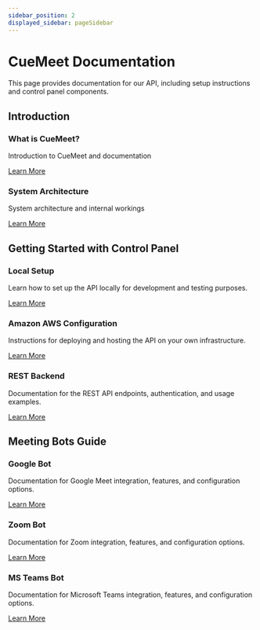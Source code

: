 ```yaml
---
sidebar_position: 2
displayed_sidebar: pageSidebar
---
```


# CueMeet Documentation

This page provides documentation for our API, including setup instructions and control panel components.

## Introduction

<div className="container">
  <div className="row">
    <div className="col col--6 margin-bottom--lg">
      <div className="card">
        <div className="card__header">
          <h3>What is CueMeet?</h3>
        </div>
        <div className="card__body">
          <p>
            Introduction to CueMeet and documentation
          </p>
        </div>
        <div className="card__footer">
          <a href="/cuemeet-documentation/docs/introduction" className="button button--primary button--block">Learn More</a>
        </div>
      </div>
    </div>
    <div className="col col--6 margin-bottom--lg">
      <div className="card">
        <div className="card__header">
          <h3>System Architecture</h3>
        </div>
        <div className="card__body">
          <p>
            System architecture and internal workings
          </p>
        </div>
        <div className="card__footer">
          <a href="/cuemeet-documentation/docs/aws-setup" className="button button--primary button--block">Learn More</a>
        </div>
      </div>
    </div>
  </div>
</div>


## Getting Started with Control Panel

<div className="container">
  <div className="row">
    <div className="col col--6 margin-bottom--lg">
      <div className="card">
        <div className="card__header">
          <h3>Local Setup</h3>
        </div>
        <div className="card__body">
          <p>
            Learn how to set up the API locally for development and testing purposes.
          </p>
        </div>
        <div className="card__footer">
          <a href="/cuemeet-documentation/docs/local-setup" className="button button--primary button--block">Learn More</a>
        </div>
      </div>
    </div>
    <div className="col col--6 margin-bottom--lg">
      <div className="card">
        <div className="card__header">
          <h3>Amazon AWS Configuration</h3>
        </div>
        <div className="card__body">
          <p>
            Instructions for deploying and hosting the API on your own infrastructure.
          </p>
        </div>
        <div className="card__footer">
          <a href="/cuemeet-documentation/docs/aws-setup" className="button button--primary button--block">Learn More</a>
        </div>
      </div>
    </div>
    <div className="col col--6 col--offset-3 margin-bottom--lg">
      <div className="card">
        <div className="card__header">
          <h3>REST Backend</h3>
        </div>
        <div className="card__body">
          <p>
            Documentation for the REST API endpoints, authentication, and usage examples.
          </p>
        </div>
        <div className="card__footer">
          <a href="/cuemeet-documentation/docs/bot/api-info" className="button button--primary button--block">Learn More</a>
        </div>
      </div>
    </div>
  </div>
</div>


## Meeting Bots Guide

<div className="container">
  <div className="row">
    <div className="col col--4 margin-bottom--lg">
      <div className="card">
        <div className="card__header">
          <h3>Google Bot</h3>
        </div>
        <div className="card__body">
          <p>
            Documentation for Google Meet integration, features, and configuration options.
          </p>
        </div>
        <div className="card__footer">
          <a href="/cuemeet-documentation/docs/google-bot" className="button button--primary button--block">Learn More</a>
        </div>
      </div>
    </div>
    <div className="col col--4 margin-bottom--lg">
      <div className="card">
        <div className="card__header">
          <h3>Zoom Bot</h3>
        </div>
        <div className="card__body">
          <p>
            Documentation for Zoom integration, features, and configuration options.
          </p>
        </div>
        <div className="card__footer">
          <a href="/cuemeet-documentation/docs/zoom-bot" className="button button--primary button--block">Learn More</a>
        </div>
      </div>
    </div>
    <div className="col col--4 margin-bottom--lg">
      <div className="card">
        <div className="card__header">
          <h3>MS Teams Bot</h3>
        </div>
        <div className="card__body">
          <p>
            Documentation for Microsoft Teams integration, features, and configuration options.
          </p>
        </div>
        <div className="card__footer">
          <a href="/cuemeet-documentation/docs/microsoft-teams-bot" className="button button--primary button--block">Learn More</a>
        </div>
      </div>
    </div>
  </div>
</div> 